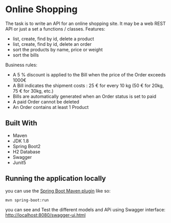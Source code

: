 # Online Shopping

The task is to write an API for an online shopping site. It may be a web REST API or just a set a functions / classes.
Features:
*   list, create, find by id, delete a product
*	list, create, find by id, delete an order
*	sort the products by name, price or weight
*	sort the bills

Business rules:
*   A 5 % discount is applied to the Bill when the price of the Order exceeds 1000€
*	A Bill indicates the shipment costs : 25 € for every 10 kg (50 € for 20kg, 75 € for 30kg, etc.)
*	Bills are automatically generated when an Order status is set to paid
*	A paid Order cannot be deleted
*	An Order contains at least 1 Product

## Built With

* 	Maven
* 	JDK 1.8
* 	Spring Boot2
* 	H2 Database
* 	Swagger
* 	Junit5

## Running the application locally
you can use the [Spring Boot Maven plugin](https://docs.spring.io/spring-boot/docs/current/reference/html/build-tool-plugins-maven-plugin.html) like so:

```shell
mvn spring-boot:run
```

you can see and Test the different models and APi using Swagger interface:
[http://localhost:8080/swagger-ui.html](http://localhost:8080/swagger-ui.html)




